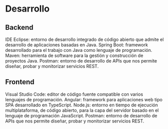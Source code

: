 # Desarrollo

## Backend

IDE Eclipse: entorno de desarrollo integrado de código abierto que admite el desarrollo de aplicaciones basadas en Java.
Spring Boot: framework desarrollado para el trabajo con Java como lenguaje de programación.
Maven: herramienta de software para la gestión y construcción de proyectos Java.
Postman: entorno de desarrollo de APIs que nos permite diseñar, probar y monitorizar servicios REST.

## Frontend

Visual Studio Code: editor de código fuente compatible con varios lenguajes de programación.
Angular: framework para aplicaciones web tipo SPA desarrollado en TypeScript.
Node.js: entorno en tiempo de ejecución multiplataforma, de código abierto, para la capa del servidor basado en el lenguaje de programación JavaScript.
Postman: entorno de desarrollo de APIs que nos permite diseñar, probar y monitorizar servicios REST.

